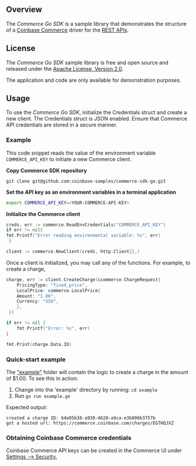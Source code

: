 ## Overview

The _Commerce Go SDK_ is a sample library that demonstrates the structure of a [Coinbase Commerce](https://commerce.coinbase.com/) driver for the [REST APIs](https://docs.cloud.coinbase.com/commerce/reference).

## License

The _Commerce Go SDK_ sample library is free and open source and released under the [Apache License, Version 2.0](https://github.com/coinbase-samples/commerce-sdk-go/blob/main/LICENSE).

The application and code are only available for demonstration purposes.

## Usage

To use the _Commerce Go SDK_, initialize the Credentials struct and create a new client. The Credentials struct is JSON enabled. Ensure that Commerce API credentials are stored in a secure manner.

### Example

This code snippet reads the value of the environment variable `COMMERCE_API_KEY` to initiate a new Commerce client.

**Copy Commerce SDK repository**

```
git clone git@github.com:coinbase-samples/commerce-sdk-go.git
```

**Set the API key as an environment variables in a terminal application**

```bash
export COMMERCE_API_KEY=<YOUR-COMMERCE-API-KEY>
```

**Initialize the Commerce client**

```go
creds, err := commerce.ReadEnvCredentials("COMMERCE_API_KEY")
if err != nil{
fmt.Printf("Error reading environmental variable: %s", err)
 }

client := commerce.NewClient(creds, http.Client{},)
```

Once a client is initialized, you may call any of the functions. For example, to create a charge,

```go
charge, err := client.CreateCharge(&commerce.ChargeRequest{
	PricingType: "fixed_price",
	LocalPrice: commerce.LocalPrice{
	Amount: "1.00",
	Currency: "USD",
	},
 })

if err != nil {
	fmt.Printf("Error: %s", err)
}

fmt.Print(charge.Data.ID)
```

### Quick-start example

The ["example"](https://github.com/coinbase-samples/commerce-sdk-go/tree/main/example) folder will contain the logic to create a charge in the amount of $1.00. To see this in action:

1. Change into the 'example' directory by running: `cd example`
2. Run `go run example.go`

Expected output:

```
created a charge ID: 64e05b38-a938-4620-a9ca-e3b806b3757b
got a hosted url: https://commerce.coinbase.com/charges/EGTHQJXZ
```

### Obtaining Coinbase Commerce credentials

Coinbase Commerce API keys can be created in the Commerce UI under [Settings --> Security.](https://beta.commerce.coinbase.com/settings/security)

